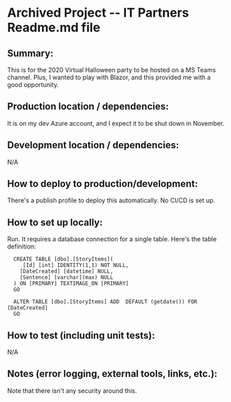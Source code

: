  # Archived Project -- IT Partners Readme.md file

 ## Summary: 
 This is for the 2020 Virtual Halloween party to be hosted on a MS Teams channel. Plus, I wanted to play with Blazor, and this provided me with a good opportunity. 

 ## Production location / dependencies: 

 It is on my dev Azure account, and I expect it to be shut down in November. 

 ## Development location / dependencies: 

 N/A

 ## How to deploy to production/development: 

 There's a publish profile to deploy this automatically. No CI/CD is set up. 

 ## How to set up locally: 

 Run. It requires a database connection for a single table. Here's the table definition:

      CREATE TABLE [dbo].[StoryItems](
	     [Id] [int] IDENTITY(1,1) NOT NULL,
      	[DateCreated] [datetime] NULL,
      	[Sentence] [varchar](max) NULL
      ) ON [PRIMARY] TEXTIMAGE_ON [PRIMARY]
      GO
      
      ALTER TABLE [dbo].[StoryItems] ADD  DEFAULT (getdate()) FOR [DateCreated]
      GO

 ## How to test (including unit tests): 

 N/A

 ## Notes (error logging, external tools, links, etc.):

 Note that there isn't any security around this.
